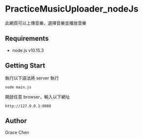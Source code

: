 # PracticeMusicUploader_nodeJs

此網頁可以上傳音樂，選擇音樂並播放音樂

## Requirements

- node.js v10.15.3

## Getting Start

執行以下語法將 server 執行

```
node main.js
```

開啟任意 browser，輸入以下網址

```
http://127.0.0.1:8080
```


## Author

Grace Chen